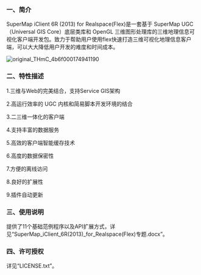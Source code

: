 ### 一、简介

SuperMap iClient 6R (2013) for Realspace(Flex)是一套基于 SuperMap UGC （Universal GIS Core）底层类库和 OpenGL 三维图形处理库的三维地理信息可视化客户端开发包。致力于帮助用户使用flex快速打造三维可视化地理信息客户端，可以大大降低用户开发的难度和时间成本。

![original_THmC_4b6f000174941190](http://fmn.rrimg.com/fmn062/20130108/1055/original_THmC_4b6f000174941190.jpg)


### 二、特性描述

1.三维与Web的完美结合，支持Service GIS架构

2.高运行效率的 UGC 内核和简易脚本开发环境的结合

3.二三维一体化的客户端

4.支持丰富的数据服务

5.高效的客户端智能缓存技术

6.高度的数据保密性

7.方便的离线访问

8.良好的扩展性

9.插件自动更新


### 三、使用说明

提供了11个基础范例程序以及API扩展方式，详见“SuperMap_iClient_6R(2013)_for_Realspace(Flex)专题.docx”。

### 四、许可授权

详见“LICENSE.txt”。




